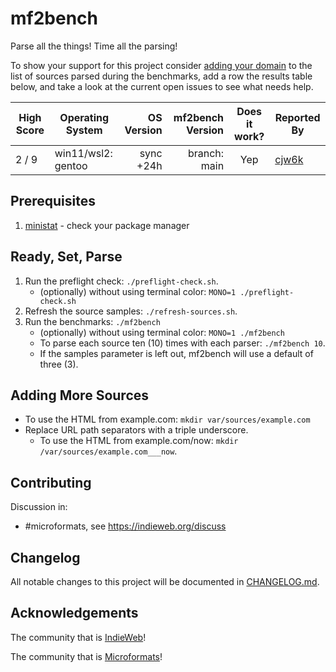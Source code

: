 # mf2bench
Parse all the things! Time all the parsing!

To show your support for this project consider [adding your domain](var/sources/how_to_add_another_domain.md) to the list of sources parsed during the benchmarks, add a row the results table below, and take a look at the current open issues to see what needs help.

| High Score | Operating System   | OS Version | mf2bench Version | Does it work? | Reported By |
| ---------- | ------------------ | ----------:| ----------------:|:-------------:| ----------- |
| 2 / 9      | win11/wsl2: gentoo | sync +24h  | branch: main     | Yep           | [cjw6k](https://cj.w6k.ca/) |

## Prerequisites
1. [ministat](https://github.com/codahale/ministat) - check your package manager

## Ready, Set, Parse
1. Run the preflight check: `./preflight-check.sh`.
   * (optionally) without using terminal color: `MONO=1 ./preflight-check.sh`
2. Refresh the source samples: `./refresh-sources.sh`.
3. Run the benchmarks: `./mf2bench`
   * (optionally) without using terminal color: `MONO=1 ./mf2bench`
   * To parse each source ten (10) times with each parser: `./mf2bench 10`.
   * If the samples parameter is left out, mf2bench will use a default of three (3).

## Adding More Sources
* To use the HTML from example.com: `mkdir var/sources/example.com`
* Replace URL path separators with a triple underscore.
  * To use the HTML from example.com/now: `mkdir /var/sources/example.com___now`.

## Contributing
Discussion in:
* #microformats, see https://indieweb.org/discuss

## Changelog
All notable changes to this project will be documented in [CHANGELOG.md](CHANGELOG.md).

## Acknowledgements
The community that is [IndieWeb](https://indieweb.org/)!

The community that is [Microformats](http://microformats.org/)!
